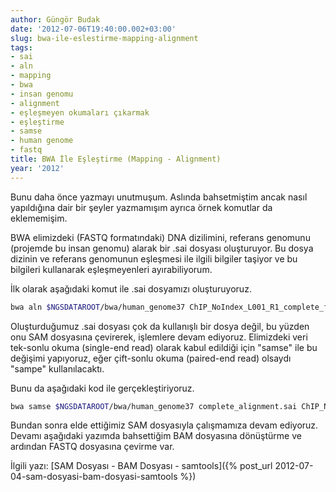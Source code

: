 ```yaml
---
author: Güngör Budak
date: '2012-07-06T19:40:00.002+03:00'
slug: bwa-ile-eslestirme-mapping-alignment
tags:
- sai
- aln
- mapping
- bwa
- insan genomu
- alignment
- eşleşmeyen okumaları çıkarmak
- eşleştirme
- samse
- human genome
- fastq
title: BWA İle Eşleştirme (Mapping - Alignment)
year: '2012'
---
```


Bunu daha önce yazmayı unutmuşum. Aslında bahsetmiştim ancak nasıl yapıldığına dair bir şeyler yazmamışım ayrıca örnek komutlar da eklememişim.

BWA elimizdeki (FASTQ formatındaki) DNA dizilimini, referans genomunu (projemde bu insan genomu) alarak bir .sai dosyası oluşturuyor. Bu dosya dizinin ve referans genomunun eşleşmesi ile ilgili bilgiler taşiyor ve bu bilgileri kullanarak eşleşmeyenleri ayırabiliyorum.

İlk olarak aşağıdaki komut ile .sai dosyamızı oluşturuyoruz.

```bash
bwa aln $NGSDATAROOT/bwa/human_genome37 ChIP_NoIndex_L001_R1_complete_filtered.fastq > complete_alignment.sai
```

Oluşturduğumuz .sai dosyası çok da kullanışlı bir dosya değil, bu yüzden onu SAM dosyasına çevirerek, işlemlere devam ediyoruz. Elimizdeki veri tek-sonlu okuma (single-end read) olarak kabul edildiği için "samse" ile bu değişimi yapıyoruz, eğer çift-sonlu okuma (paired-end read) olsaydı "sampe" kullanılacaktı.

Bunu da aşağıdaki kod ile gerçekleştiriyoruz.

```bash
bwa samse $NGSDATAROOT/bwa/human_genome37 complete_alignment.sai ChIP_NoIndex_L001_R1_complete_filtered.fastq > complete_alignment.sam
```

Bundan sonra elde ettiğimiz SAM dosyasıyla çalışmamıza devam ediyoruz. Devamı aşağıdaki yazımda bahsettiğim BAM dosyasına dönüştürme ve ardından FASTQ dosyasına çevirme var.

İlgili yazı: [SAM Dosyası - BAM Dosyası - samtools]({% post_url 2012-07-04-sam-dosyasi-bam-dosyasi-samtools %})
